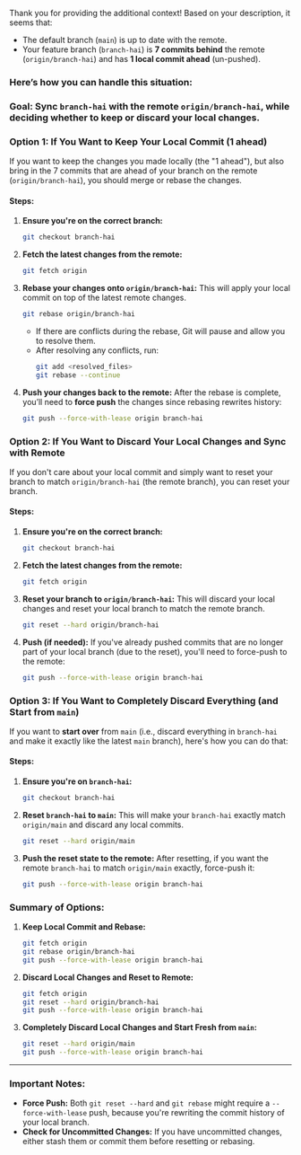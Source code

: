 Thank you for providing the additional context! Based on your description, it seems that:

- The default branch (`main`) is up to date with the remote.
- Your feature branch (`branch-hai`) is **7 commits behind** the remote (`origin/branch-hai`) and has **1 local commit ahead** (un-pushed).

### Here’s how you can handle this situation:

### **Goal:** Sync `branch-hai` with the remote `origin/branch-hai`, while deciding whether to keep or discard your local changes.

### Option 1: **If You Want to Keep Your Local Commit (1 ahead)**

If you want to keep the changes you made locally (the "1 ahead"), but also bring in the 7 commits that are ahead of your branch on the remote (`origin/branch-hai`), you should merge or rebase the changes.

#### Steps:
1. **Ensure you're on the correct branch:**
   ```bash
   git checkout branch-hai
   ```

2. **Fetch the latest changes from the remote:**
   ```bash
   git fetch origin
   ```

3. **Rebase your changes onto `origin/branch-hai`:**
   This will apply your local commit on top of the latest remote changes.

   ```bash
   git rebase origin/branch-hai
   ```

   - If there are conflicts during the rebase, Git will pause and allow you to resolve them.
   - After resolving any conflicts, run:
     ```bash
     git add <resolved_files>
     git rebase --continue
     ```

4. **Push your changes back to the remote:**
   After the rebase is complete, you’ll need to **force push** the changes since rebasing rewrites history:

   ```bash
   git push --force-with-lease origin branch-hai
   ```

### Option 2: **If You Want to Discard Your Local Changes and Sync with Remote**

If you don't care about your local commit and simply want to reset your branch to match `origin/branch-hai` (the remote branch), you can reset your branch.

#### Steps:
1. **Ensure you're on the correct branch:**
   ```bash
   git checkout branch-hai
   ```

2. **Fetch the latest changes from the remote:**
   ```bash
   git fetch origin
   ```

3. **Reset your branch to `origin/branch-hai`:**
   This will discard your local changes and reset your local branch to match the remote branch.

   ```bash
   git reset --hard origin/branch-hai
   ```

4. **Push (if needed):**
   If you've already pushed commits that are no longer part of your local branch (due to the reset), you'll need to force-push to the remote:

   ```bash
   git push --force-with-lease origin branch-hai
   ```

### Option 3: **If You Want to Completely Discard Everything (and Start from `main`)**

If you want to **start over** from `main` (i.e., discard everything in `branch-hai` and make it exactly like the latest `main` branch), here's how you can do that:

#### Steps:
1. **Ensure you're on `branch-hai`:**
   ```bash
   git checkout branch-hai
   ```

2. **Reset `branch-hai` to `main`:**
   This will make your `branch-hai` exactly match `origin/main` and discard any local commits.

   ```bash
   git reset --hard origin/main
   ```

3. **Push the reset state to the remote:**
   After resetting, if you want the remote `branch-hai` to match `origin/main` exactly, force-push it:

   ```bash
   git push --force-with-lease origin branch-hai
   ```

### Summary of Options:

1. **Keep Local Commit and Rebase:**
   ```bash
   git fetch origin
   git rebase origin/branch-hai
   git push --force-with-lease origin branch-hai
   ```

2. **Discard Local Changes and Reset to Remote:**
   ```bash
   git fetch origin
   git reset --hard origin/branch-hai
   git push --force-with-lease origin branch-hai
   ```

3. **Completely Discard Local Changes and Start Fresh from `main`:**
   ```bash
   git reset --hard origin/main
   git push --force-with-lease origin branch-hai
   ```

---

### Important Notes:
- **Force Push:** Both `git reset --hard` and `git rebase` might require a `--force-with-lease` push, because you're rewriting the commit history of your local branch.
- **Check for Uncommitted Changes:** If you have uncommitted changes, either stash them or commit them before resetting or rebasing.
